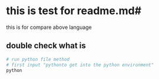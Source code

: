 # this is test for readme.md# 
this is for compare above language

## double check what is ##
```bash
# run python file method
# first input "pythonto get into the python environment"
python
```